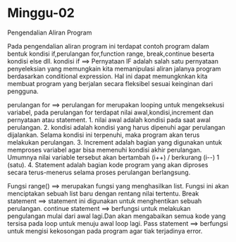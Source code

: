 # Minggu-02

Pengendalian Aliran Program

Pada pengendalian aliran program ini terdapat contoh program dalam bentuk kondisi if,perulangan for,function range, break,continue 
beserta kondisi else dll.
kondisi if ==> Pernyataan IF adalah salah satu pernyataan penyeleksian yang memungkain kita memanipulasi aliran jalanya program berdasarkan
               conditional expression. Hal ini dapat memungknkan kita membuat program yang berjalan secara fleksibel sesuai keinginan 
               dari pengguna.
        
perulangan for ==> perulangan for merupakan looping untuk mengeksekusi variabel, pada perulangan for terdapat nilai awal,kondisi,increment
                   dan pernyataan atau statement. 
                   1. nilai awal adalah kondisi pada saat awal perulangan.
                   2. kondisi adalah kondisi yang harus dipenuhi agar perulangan dijalankan. 
                      Selama kondisi ini terpenuhi, maka program akan terus melakukan perulangan.
                   3. Increment adalah bagian yang digunakan untuk memproses variabel agar bisa memenuhi kondisi akhir perulangan.
                      Umumnya nilai variable tersebut akan bertambah (i++) / berkurang (i--) 1 (satu).
                   4. Statement adalah bagian kode program yang akan diproses secara terus-menerus selama proses perulangan berlangsung.
      
Fungsi range() ==> merupakan fungsi yang menghasilkan list. Fungsi ini akan menciptakan sebuah list baru dengan rentang nilai tertentu.
Break statement ==> statement ini digunakan untuk menghentikan sebuah perulangan.
continue statement ==> berfungsi untuk melakukan pengulangan mulai dari awal lagi.Dan akan mengabaikan semua kode yang tersisa pada loop
                       untuk menuju awal loop lagi.
Pass statement ==> berfungsi untuk mengisi kekosongan pada program agar tiak terjadinya error.

